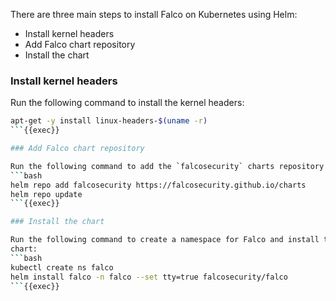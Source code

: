 There are three main steps to install Falco on Kubernetes using Helm:
- Install kernel headers
- Add Falco chart repository
- Install the chart

### Install kernel headers

Run the following command to install the kernel headers:
```bash
apt-get -y install linux-headers-$(uname -r)
```{{exec}}

### Add Falco chart repository

Run the following command to add the `falcosecurity` charts repository:
```bash
helm repo add falcosecurity https://falcosecurity.github.io/charts
helm repo update
```{{exec}}

### Install the chart

Run the following command to create a namespace for Falco and install the Falco
chart:
```bash
kubectl create ns falco
helm install falco -n falco --set tty=true falcosecurity/falco
```{{exec}}
